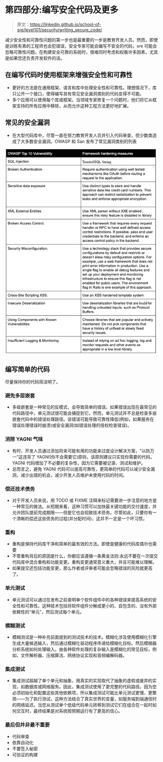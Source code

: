 # 第四部分:编写安全代码及更多

> 原文：<https://linkedin.github.io/school-of-sre/level101/security/writing_secure_code/>

减少安全性和可靠性问题的第一步也是最重要的一步是教育开发人员。然而，即使是训练有素的工程师也会犯错误，安全专家可能会编写不安全的代码，sre 可能会忽略可靠性问题。在构建安全可靠的系统时，很难同时考虑和权衡许多因素，尤其是如果您还负责开发软件的话。

## 在编写代码时使用框架来增强安全性和可靠性

*   更好的方法是在通用框架、语言和库中处理安全性和可靠性。理想情况下，库只公开一个接口，使得编写具有常见安全漏洞类别的代码变得不可能。
*   多个应用可以使用每个库或框架。当领域专家修复一个问题时，他们将它从框架支持的所有应用中移除，从而允许这种工程方法更好地扩展。

## 常见的安全漏洞

*   在大型代码库中，尽管一直在努力教育开发人员并引入代码审查，但少数类造成了大多数安全漏洞。OWASP 和 San 发布了常见漏洞类别的列表

![image26](img/c99ab319fe5a5f18a9cbb0099db36f6a.png)

## 编写简单的代码

尽量保持你的代码简洁明了。

### 避免多层嵌套

*   多级嵌套是一种常见的反模式，会导致简单的错误。如果错误出现在最常见的代码路径中，单元测试很可能会捕捉到它。然而，单元测试并不总是检查多层嵌套代码中的错误处理路径。该错误可能导致可靠性降低(例如，如果服务在错误处理错误时崩溃)或安全漏洞(如错误处理的授权检查错误)。

### 消除 YAGNI 气味

*   有时，开发人员通过添加将来可能有用的功能来过度设计解决方案，“以防万一”这违背了 YAGNI(你不会需要它)原则，该原则建议只实现你需要的代码。YAGNI 代码增加了不必要的复杂性，因为它需要被记录、测试和维护。
*   总而言之，避免 YAGNI 代码可以提高可靠性，更简单的代码可以减少安全漏洞，减少出错的机会，减少开发人员维护未使用代码的时间。

### 偿还技术债务

*   对于开发人员来说，用 TODO 或 FIXME 注释来标记需要进一步注意的地方是一种常见的做法。从短期来看，这种习惯可以加快最关键功能的交付速度，并允许团队提前完成期限——但是它也会招致技术债务。尽管如此，只要你有一个清晰的偿还这些债务的过程(并分配时间)，这并不一定是一个坏习惯。

### 重构

*   重构是保持代码库干净和简单的最有效的方法。即使是健康的代码库偶尔也需要
*   不管重构背后的原因是什么，你都应该遵循一条黄金法则:永远不要在一次提交代码库中混合重构和功能变更。重构变更通常意义重大，并且可能难以理解。
*   如果提交还包括功能变更，那么作者或评审者可能会忽略错误的风险就更高了。

### 单元测试

*   单元测试可以通过在发布之前查明单个软件组件中的各种错误来提高系统的安全性和可靠性。这种技术包括将软件组件分解成更小的、自包含的、没有外部依赖性的“单元”，然后测试每个单元。

### 模糊测试

*   模糊测试是一种补充前面提到的测试技术的技术。模糊化涉及使用模糊化引擎生成大量候选输入，然后通过模糊化驱动程序传递给模糊化目标。然后模糊器分析系统如何处理输入。由各种软件处理的复杂输入是模糊化的常见目标，例如，文件解析器、压缩算法、网络协议实现和音频编解码器。

### 集成测试

*   集成测试超越了单个单元和抽象，用真实的实现取代了抽象的虚假或废弃的实现，如数据库或网络服务。因此，集成测试使用了更完整的代码路径。因为您必须初始化和配置这些其他依赖项，所以集成测试可能比单元测试更慢、更繁琐——为了执行测试，这种方法结合了真实世界的变量，如服务端到端通信时的网络延迟。当您从测试单个低级代码单元转移到测试它们在组合在一起时如何交互时，最终结果是对系统按预期运行有了更高的信心。

### 最后但并非最不重要

*   代码审查
*   依靠自动化
*   不要签入秘密
*   可验证的构建